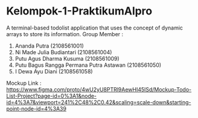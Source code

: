 # Kelompok-1-PraktikumAlpro
A terminal-based todolist application that uses the concept of dynamic arrays to store its information. 
Group Member : 
1. Ananda Putra						                      (2108561001)
2. Ni Made Julia Budiantari				              (2108561004)
3. Putu Agus Dharma Kusuma 				              (2108561009)
4. Putu Bagus Rangga Permana Putra Astawan 	    (2108561050)
5. I Dewa Ayu Diani						                  (2108561058)

Mockup Link :
https://www.figma.com/proto/4wU2yU8PTRl9AewHI45lSd/Mockup-Todo-List-Project?page-id=0%3A1&node-id=4%3A7&viewport=241%2C48%2C0.42&scaling=scale-down&starting-point-node-id=4%3A39

